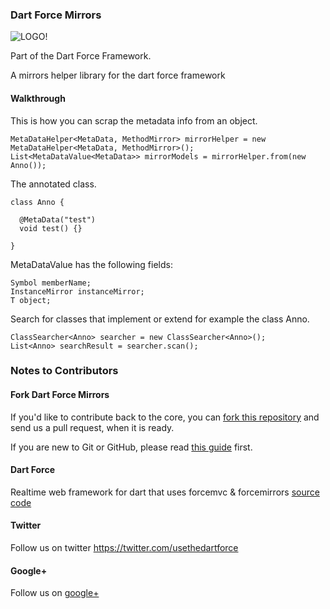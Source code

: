 ### Dart Force Mirrors ###

![LOGO!](https://raw.github.com/ForceUniverse/dart-force/master/resources/dart_force_logo.jpg)

Part of the Dart Force Framework.

A mirrors helper library for the dart force framework

#### Walkthrough ####

This is how you can scrap the metadata info from an object. 

	MetaDataHelper<MetaData, MethodMirror> mirrorHelper = new MetaDataHelper<MetaData, MethodMirror>();
  	List<MetaDataValue<MetaData>> mirrorModels = mirrorHelper.from(new Anno());
  	
The annotated class.

	class Anno {
  
	  @MetaData("test")
	  void test() {}
	  
	}

MetaDataValue has the following fields:

	Symbol memberName;
  	InstanceMirror instanceMirror;
  	T object;

Search for classes that implement or extend for example the class Anno.

	ClassSearcher<Anno> searcher = new ClassSearcher<Anno>();
  	List<Anno> searchResult = searcher.scan();

### Notes to Contributors ###

#### Fork Dart Force Mirrors ####

If you'd like to contribute back to the core, you can [fork this repository](https://help.github.com/articles/fork-a-repo) and send us a pull request, when it is ready.

If you are new to Git or GitHub, please read [this guide](https://help.github.com/) first.

#### Dart Force ####

Realtime web framework for dart that uses forcemvc & forcemirrors [source code](https://github.com/ForceUniverse/dart-force)

#### Twitter ####

Follow us on twitter https://twitter.com/usethedartforce

#### Google+ ####

Follow us on [google+](https://plus.google.com/111406188246677273707)
